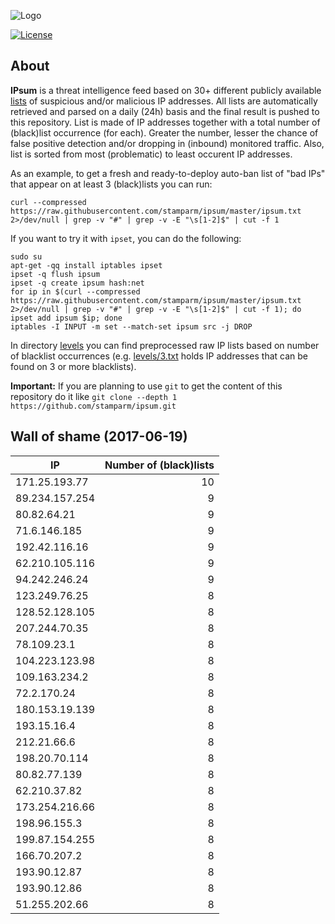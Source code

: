 ![Logo](logo.png)

[![License](https://img.shields.io/badge/license-Public_domain-red.svg)](https://wiki.creativecommons.org/wiki/Public_domain)

About
----

**IPsum** is a threat intelligence feed based on 30+ different publicly available [lists](https://github.com/stamparm/maltrail) of suspicious and/or malicious IP addresses. All lists are automatically retrieved and parsed on a daily (24h) basis and the final result is pushed to this repository. List is made of IP addresses together with a total number of (black)list occurrence (for each). Greater the number, lesser the chance of false positive detection and/or dropping in (inbound) monitored traffic. Also, list is sorted from most (problematic) to least occurent IP addresses.

As an example, to get a fresh and ready-to-deploy auto-ban list of "bad IPs" that appear on at least 3 (black)lists you can run:

```
curl --compressed https://raw.githubusercontent.com/stamparm/ipsum/master/ipsum.txt 2>/dev/null | grep -v "#" | grep -v -E "\s[1-2]$" | cut -f 1
```

If you want to try it with `ipset`, you can do the following:

```
sudo su
apt-get -qq install iptables ipset
ipset -q flush ipsum
ipset -q create ipsum hash:net
for ip in $(curl --compressed https://raw.githubusercontent.com/stamparm/ipsum/master/ipsum.txt 2>/dev/null | grep -v "#" | grep -v -E "\s[1-2]$" | cut -f 1); do ipset add ipsum $ip; done
iptables -I INPUT -m set --match-set ipsum src -j DROP
```

In directory [levels](levels) you can find preprocessed raw IP lists based on number of blacklist occurrences (e.g. [levels/3.txt](levels/3.txt) holds IP addresses that can be found on 3 or more blacklists).

**Important:** If you are planning to use `git` to get the content of this repository do it like `git clone --depth 1 https://github.com/stamparm/ipsum.git`

Wall of shame (2017-06-19)
----

|IP|Number of (black)lists|
|---|--:|
171.25.193.77|10
89.234.157.254|9
80.82.64.21|9
71.6.146.185|9
192.42.116.16|9
62.210.105.116|9
94.242.246.24|9
123.249.76.25|8
128.52.128.105|8
207.244.70.35|8
78.109.23.1|8
104.223.123.98|8
109.163.234.2|8
72.2.170.24|8
180.153.19.139|8
193.15.16.4|8
212.21.66.6|8
198.20.70.114|8
80.82.77.139|8
62.210.37.82|8
173.254.216.66|8
198.96.155.3|8
199.87.154.255|8
166.70.207.2|8
193.90.12.87|8
193.90.12.86|8
51.255.202.66|8
